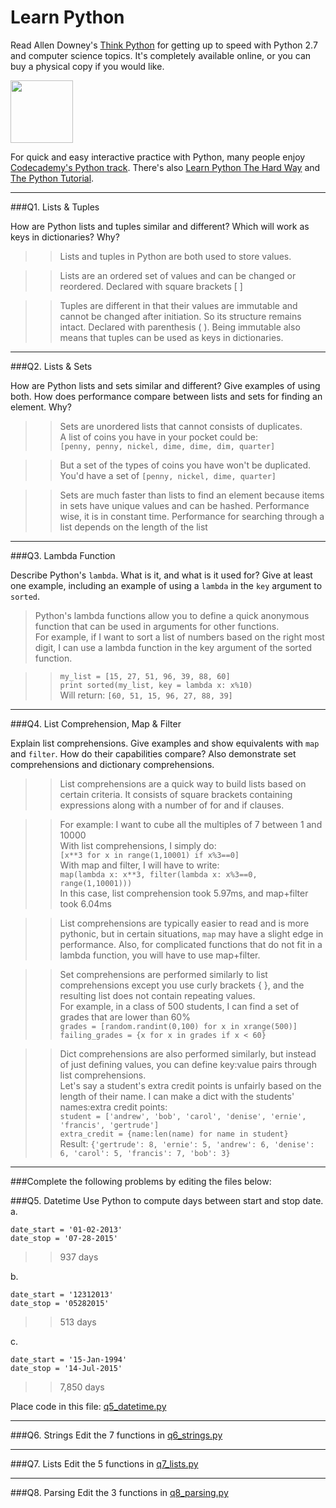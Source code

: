 # Learn Python

Read Allen Downey's [Think Python](http://www.greenteapress.com/thinkpython/) for getting up to speed with Python 2.7 and computer science topics. It's completely available online, or you can buy a physical copy if you would like.

<a href="http://www.greenteapress.com/thinkpython/"><img src="img/think_python.png" style="width: 100px;" target="_blank"></a>

For quick and easy interactive practice with Python, many people enjoy [Codecademy's Python track](http://www.codecademy.com/en/tracks/python). There's also [Learn Python The Hard Way](http://learnpythonthehardway.org/book/) and [The Python Tutorial](https://docs.python.org/2/tutorial/).

---

###Q1. Lists &amp; Tuples

How are Python lists and tuples similar and different? Which will work as keys in dictionaries? Why?

>> Lists and tuples in Python are both used to store values.

>> Lists are an ordered set of values and can be changed or reordered. Declared with square brackets [ ]

>> Tuples are different in that their values are immutable and cannot be changed after initiation. So its structure remains intact. Declared with parenthesis ( ). Being immutable also means that tuples can be used as keys in dictionaries.

---

###Q2. Lists &amp; Sets

How are Python lists and sets similar and different? Give examples of using both. How does performance compare between lists and sets for finding an element. Why?

>> Sets are unordered lists that cannot consists of duplicates.  
>> A list of coins you have in your pocket could be:  
>> `[penny, penny, nickel, dime, dime, dim, quarter]`

>> But a set of the types of coins you have won't be duplicated.  
>> You'd have a set of `[penny, nickel, dime, quarter]`

>> Sets are much faster than lists to find an element because items in sets have unique values and can be hashed. Performance wise, it is in constant time. Performance for searching through a list depends on the length of the list

---

###Q3. Lambda Function

Describe Python's `lambda`. What is it, and what is it used for? Give at least one example, including an example of using a `lambda` in the `key` argument to `sorted`.

> Python's lambda functions allow you to define a quick anonymous function that can be used in arguments for other functions.  
> For example, if I want to sort a list of numbers based on the right most digit, I can use a lambda function in the key argument of the sorted function.

>> `my_list = [15, 27, 51, 96, 39, 88, 60]`  
>> `print sorted(my_list, key = lambda x: x%10)`  
>> Will return: `[60, 51, 15, 96, 27, 88, 39]`

---

###Q4. List Comprehension, Map &amp; Filter

Explain list comprehensions. Give examples and show equivalents with `map` and `filter`. How do their capabilities compare? Also demonstrate set comprehensions and dictionary comprehensions.

>> List comprehensions are a quick way to build lists based on certain criteria. It consists of square brackets containing expressions along with a number of for and if clauses.

>> For example: I want to cube all the multiples of 7 between 1 and 10000  
>> With list comprehensions, I simply do:  
>> `[x**3 for x in range(1,10001) if x%3==0]`  
>> With map and filter, I will have to write:  
>> `map(lambda x: x**3, filter(lambda x: x%3==0, range(1,10001)))`  
>> In this case, list comprehension took 5.97ms, and map+filter took 6.04ms

>> List comprehensions are typically easier to read and is more pythonic, but in certain situations, `map` may have a slight edge in performance. Also, for complicated functions that do not fit in a lambda function, you will have to use map+filter.

>> Set comprehensions are performed similarly to list comprehensions except you use curly brackets { }, and the resulting list does not contain repeating values.  
>> For example, in a class of 500 students, I can find a set of grades that are lower than 60%  
>> `grades = [random.randint(0,100) for x in xrange(500)]`  
>> `failing_grades = {x for x in grades if x < 60}`

>> Dict comprehensions are also performed similarly, but instead of just defining values, you can define key:value pairs through list comprehensions.  
>> Let's say a student's extra credit points is unfairly based on the length of their name. I can make a dict with the students' names:extra credit points:  
>> `student = ['andrew', 'bob', 'carol', 'denise', 'ernie', 'francis', 'gertrude']`  
>> `extra_credit = {name:len(name) for name in student}`  
>> Result: `{'gertrude': 8, 'ernie': 5, 'andrew': 6, 'denise': 6, 'carol': 5, 'francis': 7, 'bob': 3}`


---

###Complete the following problems by editing the files below:

###Q5. Datetime
Use Python to compute days between start and stop date.   
a.  

```
date_start = '01-02-2013'    
date_stop = '07-28-2015'
```

>> 937 days

b.  
```
date_start = '12312013'  
date_stop = '05282015'  
```

>> 513 days

c.  
```
date_start = '15-Jan-1994'      
date_stop = '14-Jul-2015'  
```

>> 7,850 days

Place code in this file: [q5_datetime.py](python/q5_datetime.py)

---

###Q6. Strings
Edit the 7 functions in [q6_strings.py](python/q6_strings.py)

---

###Q7. Lists
Edit the 5 functions in [q7_lists.py](python/q7_lists.py)

---

###Q8. Parsing
Edit the 3 functions in [q8_parsing.py](python/q8_parsing.py)
